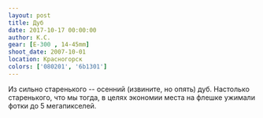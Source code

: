 ```yaml
---
layout: post
title: Дуб
date: 2017-10-17 00:00:00
author: К.С.
gear: [E-300 , 14-45mm]
shoot_date: 2007-10-01
location: Красногорск
colors: ['080201', '6b1301']
---
```

Из сильно старенького -- осенний (извините, но опять) дуб. Настолько старенького, что мы тогда, в целях экономии места на флешке ужимали фотки до 5 мегапикселей.
